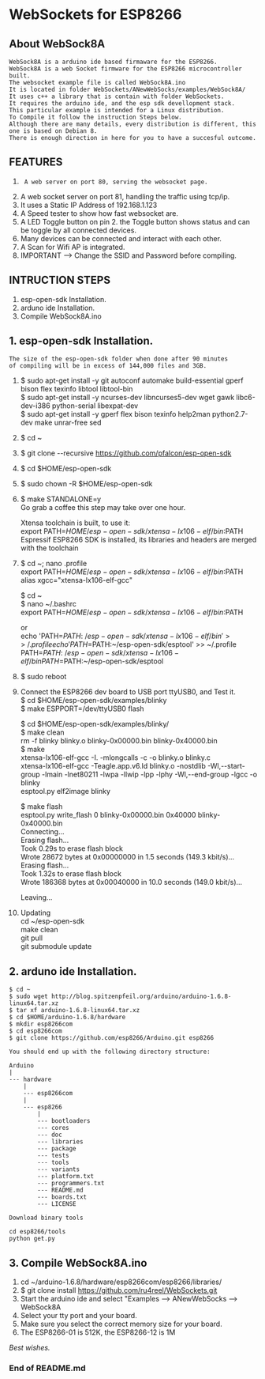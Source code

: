 # WebSockets for ESP8266


## About WebSock8A
	WebSock8A is a arduino ide based firmaware for the ESP8266.  
	WebSock8A is a web Socket firmware for the ESP8266 microcontroller built.  
	The websocket example file is called WebSock8A.ino  
	It is located in folder WebSockets/ANewWebSocks/examples/WebSock8A/  
	It uses c++ a library that is contain with folder WebSockets.  
	It requires the arduino ide, and the esp sdk devellopment stack.  
	This particular example is intended for a Linux distribution.  
	To Compile it follow the instruction Steps below.  
	Although there are many details, every distribution is different, this one is based on Debian 8.  
	There is enough direction in here for you to have a succesful outcome.  


## FEATURES
1.      A web server on port 80, serving the websocket page.  
2.	A web socket server on port 81, handling the traffic using tcp/ip.    
3.	It uses a Static IP Address of 192.168.1.123  
4.	A Speed tester to show how fast websocket are.  
5.	A LED Toggle button on pin 2. the Toggle button shows status and can be toggle by all connected devices.  
6.	Many devices can be connected and interact with each other.  
7.	A Scan for Wifi AP is integrated.  
8.	IMPORTANT --> Change the SSID  and Password before compiling.  


## INTRUCTION STEPS
1.	esp-open-sdk Installation.  
2.	arduno ide Installation.  
3.	Compile WebSock8A.ino  
	


## 1.	esp-open-sdk Installation. 
	The size of the esp-open-sdk folder when done after 90 minutes   
	of compiling will be in excess of 144,000 files and 3GB.  
1.	$ sudo apt-get install -y git autoconf automake build-essential gperf bison flex texinfo libtool libtool-bin  
        $ sudo apt-get install -y ncurses-dev libncurses5-dev wget gawk libc6-dev-i386 python-serial libexpat-dev  
	$ sudo apt-get install -y gperf flex bison texinfo help2man python2.7-dev make unrar-free sed  
2.	$ cd ~  
3.	$ git clone --recursive https://github.com/pfalcon/esp-open-sdk  
4.	$ cd $HOME/esp-open-sdk  
5.	$ sudo chown -R $HOME/esp-open-sdk  
6.	$ make STANDALONE=y  
	Go grab a coffee this step may take over one hour.  

	Xtensa toolchain is built, to use it:  
	export PATH=$HOME/esp-open-sdk/xtensa-lx106-elf/bin:$PATH  
	Espressif ESP8266 SDK is installed, its libraries and headers are merged with the toolchain  

7.	$ cd ~; nano .profile  
	export PATH=$HOME/esp-open-sdk/xtensa-lx106-elf/bin:$PATH  
	alias xgcc="xtensa-lx106-elf-gcc"  

	$ cd ~  
	$ nano ~/.bashrc  
	export PATH=$HOME/esp-open-sdk/xtensa-lx106-elf/bin:$PATH  

	or  
	echo 'PATH=$PATH:~/esp-open-sdk/xtensa-lx106-elf/bin' >> ~/.profile  
	echo 'PATH=$PATH:~/esp-open-sdk/esptool' >> ~/.profile  
	PATH=$PATH:~/esp-open-sdk/xtensa-lx106-elf/bin  
	PATH=$PATH:~/esp-open-sdk/esptool  

8.	$ sudo reboot   
9.	Connect the ESP8266 dev board to USB port ttyUSB0, and Test it.  
	$ cd $HOME/esp-open-sdk/examples/blinky  
	$ make ESPPORT=/dev/ttyUSB0 flash  

	$ cd $HOME/esp-open-sdk/examples/blinky/  
	$ make clean  
	rm -f blinky blinky.o blinky-0x00000.bin blinky-0x40000.bin  
	$ make  
	xtensa-lx106-elf-gcc -I. -mlongcalls   -c -o blinky.o blinky.c  
	xtensa-lx106-elf-gcc -Teagle.app.v6.ld  blinky.o  -nostdlib -Wl,--start-group -lmain -lnet80211 -lwpa -llwip -lpp -lphy -Wl,--end-group -lgcc -o blinky  
	esptool.py elf2image blinky  

	$ make flash  
	esptool.py write_flash 0 blinky-0x00000.bin 0x40000 blinky-0x40000.bin  
	Connecting...  
	Erasing flash...  
	Took 0.29s to erase flash block  
	Wrote 28672 bytes at 0x00000000 in 1.5 seconds (149.3 kbit/s)...  
	Erasing flash...  
	Took 1.32s to erase flash block  
	Wrote 186368 bytes at 0x00040000 in 10.0 seconds (149.0 kbit/s)...  

	Leaving...  

10.	Updating  
	cd ~/esp-open-sdk  
	make clean  
	git pull  
	git submodule update  



## 2.	arduno ide Installation. 

	$ cd ~  
	$ sudo wget http://blog.spitzenpfeil.org/arduino/arduino-1.6.8-linux64.tar.xz  
	$ tar xf arduino-1.6.8-linux64.tar.xz  
	$ cd $HOME/arduino-1.6.8/hardware  
	$ mkdir esp8266com  
	$ cd esp8266com  
	$ git clone https://github.com/esp8266/Arduino.git esp8266  

	You should end up with the following directory structure:  

	Arduino  
	|  
	--- hardware  
	    |  
	    --- esp8266com  
		|  
		--- esp8266  
		    |  
		    --- bootloaders  
		    --- cores  
		    --- doc  
		    --- libraries  
		    --- package  
		    --- tests  
		    --- tools  
		    --- variants  
		    --- platform.txt  
		    --- programmers.txt  
		    --- README.md  
		    --- boards.txt  
		    --- LICENSE  

	Download binary tools  

	cd esp8266/tools  
	python get.py  




## 3.	Compile WebSock8A.ino 

1.	cd ~/arduino-1.6.8/hardware/esp8266com/esp8266/libraries/  
2.	$ git clone install https://github.com/ru4reel/WebSockets.git 
3.	Start the arduino ide and select "Examples --> ANewWebSocks --> WebSock8A  
4.	Select your tty port and your board.  
5.	Make sure you select the correct memory size for your board.  
6.	The ESP8266-01 is 512K, the ESP8266-12 is 1M  

*Best wishes.*

### End of README.md

